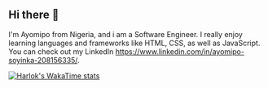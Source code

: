 ## Hi there 👋

I'm Ayomipo from Nigeria, and i am a Software Engineer. I really enjoy learning languages and frameworks like HTML, CSS, as well as JavaScript. You can check out my LinkedIn https://www.linkedin.com/in/ayomipo-soyinka-208156335/.

[![Harlok's WakaTime stats](https://github-readme-stats.vercel.app/api/wakatime?AY-CODED)](https://github.com/anuraghazra/github-readme-stats)
